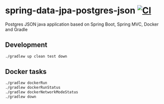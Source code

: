 # spring-data-jpa-postgres-json [![CI](https://github.com/daggerok/spring-data-jpa-postgres-json/actions/workflows/ci.yaml/badge.svg)](https://github.com/daggerok/spring-data-jpa-postgres-json/actions/workflows/ci.yaml)
Postgres JSON java application based on Spring Boot,
Spring MVC, Docker and Gradle

## Development

```bash
./gradlew up clean test down
```

## Docker tasks

```bash
./gradlew dockerRun
./gradlew dockerRunStatus
./gradlew dockerNetworkModeStatus
./gradlew down
```
